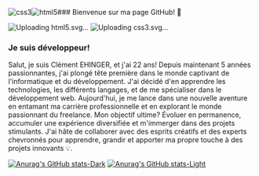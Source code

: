 ![css3](https://github.com/user-attachments/assets/4a9e1c5f-afc6-43d1-8231-040d92bdaec8)![html5](https://github.com/user-attachments/assets/60cc7ef1-0730-4b40-b4f2-1d4eecebe08b)### Bienvenue sur ma page GitHub! 👋

![Upl<?xml version="1.0" encoding="utf-8"?><!-- Generator: Adobe Illustrator 19.1.1, SVG Export Plug-In . SVG Version: 6.00 Build 0)  --><svg xmlns="http://www.w3.org/2000/svg" xmlns:xlink="http://www.w3.org/1999/xlink" viewBox="0 0 48 48" width="96px" height="96px"><path fill="#E65100" d="M41,5H7l3,34l14,4l14-4L41,5L41,5z"/><polygon fill="#FF6D00" points="24,8 24,39.9 35.2,36.7 37.7,8 "/><path fill="#FFFFFF" d="M24,25v-4h8.6l-0.7,11.5L24,35.1v-4.2l4.1-1.4l0.3-4.5H24z M32.9,17l0.3-4H24v4H32.9z"/><path fill="#EEEEEE" d="M24,30.9v4.2l-7.9-2.6L15.7,27h4l0.2,2.5L24,30.9z M19.1,17H24v-4h-9.1l0.7,12H24v-4h-4.6L19.1,17z"/></svg>oading html5.svg…]()
![Uploading<?xml version="1.0" encoding="utf-8"?><!-- Generator: Adobe Illustrator 19.1.1, SVG Export Plug-In . SVG Version: 6.00 Build 0)  --><svg xmlns="http://www.w3.org/2000/svg" xmlns:xlink="http://www.w3.org/1999/xlink" viewBox="0 0 48 48" width="96px" height="96px"><path fill="#0277BD" d="M41,5H7l3,34l14,4l14-4L41,5L41,5z"/><polygon fill="#039BE5" points="24,8 24,39.9 35.2,36.7 37.7,8 "/><polygon fill="#FFFFFF" points="33.1,13 24,13 24,17 28.9,17 28.6,21 24,21 24,25 28.4,25 28.1,29.5 24,30.9 24,35.1 31.9,32.5 32.6,21 32.6,21 "/><path fill="#EEEEEE" d="M24,13v4h-8.9l-0.3-4H24z M19.4,21l0.2,4H24v-4H19.4z M19.8,27h-4l0.3,5.5l7.9,2.6v-4.2l-4.1-1.4L19.8,27z"/></svg> css3.svg…]()



### Je suis développeur!

Salut, je suis Clément EHINGER, et j'ai 22 ans! 
Depuis maintenant 5 années passionnantes, j'ai plongé tête première dans le monde captivant de l'informatique et du développement. J'ai décidé d'en apprendre les technologies, les différents langages, et de me spécialiser dans le développement web.
Aujourd'hui, je me lance dans une nouvelle aventure en entamant ma carrière professionnelle et en explorant le monde passionnant du freelance. Mon objectif ultime? Évoluer en permanence, accumuler une expérience diversifiée et m'immerger dans des projets stimulants. J'ai hâte de collaborer avec des esprits créatifs et des experts chevronnés pour apprendre, grandir et apporter ma propre touche à des projets innovants 💡.

[![Anurag's GitHub stats-Dark](https://github-readme-stats.vercel.app/api?username=cehinger&show_icons=true&theme=dark#gh-dark-mode-only)](https://github.com/anuraghazra/github-readme-stats#gh-dark-mode-only)
[![Anurag's GitHub stats-Light](https://github-readme-stats.vercel.app/api?username=cehinger&show_icons=true&theme=default#gh-light-mode-only)](https://github.com/anuraghazra/github-readme-stats#gh-light-mode-only)


